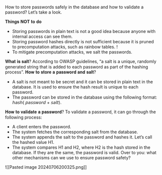 How to store passwords safely in the database and how to validate a password? Let’s take a look. 

𝐓𝐡𝐢𝐧𝐠𝐬 𝐍𝐎𝐓 𝐭𝐨 𝐝𝐨 
- Storing passwords in plain text is not a good idea because anyone with internal access can see them.  
- Storing password hashes directly is not sufficient because it is pruned to precomputation attacks, such as rainbow tables. !
- To mitigate precomputation attacks, we salt the passwords.

𝐖𝐡𝐚𝐭 𝐢𝐬 𝐬𝐚𝐥𝐭? 
According to OWASP guidelines, “a salt is a unique, randomly generated string that is added to each password as part of the hashing process”. 
𝐇𝐨𝐰 𝐭𝐨 𝐬𝐭𝐨𝐫𝐞 𝐚 𝐩𝐚𝐬𝐬𝐰𝐨𝐫𝐝 𝐚𝐧𝐝 𝐬𝐚𝐥𝐭? 
- A salt is not meant to be secret and it can be stored in plain text in the database. It is used to ensure the hash result is unique to each password. 
- The password can be stored in the database using the following format: 𝘩𝘢𝘴𝘩( 𝘱𝘢𝘴𝘴𝘸𝘰𝘳𝘥 + 𝘴𝘢𝘭𝘵). 

𝐇𝐨𝐰 𝐭𝐨 𝐯𝐚𝐥𝐢𝐝𝐚𝐭𝐞 𝐚 𝐩𝐚𝐬𝐬𝐰𝐨𝐫𝐝? To validate a password, it can go through the following process: 
- A client enters the password. 
- The system fetches the corresponding salt from the database.
- The system appends the salt to the password and hashes it. Let’s call the hashed value H1.  
- The system compares H1 and H2, where H2 is the hash stored in the database. If they are the same, the password is valid. Over to you: what other mechanisms can we use to ensure password safety?

![[Pasted image 20240706200325.png]]
